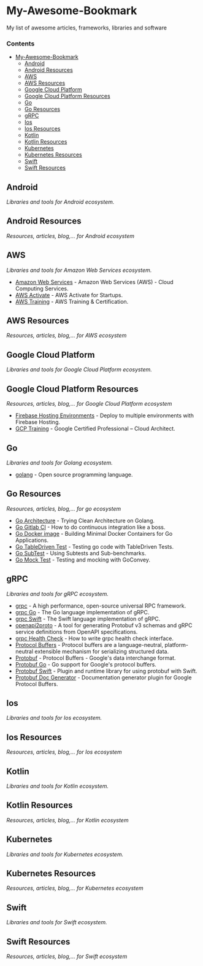 # My-Awesome-Bookmark
My list of awesome articles, frameworks, libraries and software

### Contents

- [My-Awesome-Bookmark](#my-awesome-bookmark)
    - [Android](#android)
    - [Android Resources](#android-resources)
    - [AWS](#aws)
    - [AWS Resources](#aws-resources)
    - [Google Cloud Platform](#google-cloud-platform)
    - [Google Cloud Platform Resources](#google-cloud-platform-resources)
    - [Go](#go)
    - [Go Resources](#go-resources)
    - [gRPC](#grpc)
    - [Ios](#ios)
    - [Ios Resources](#ios-resources)
    - [Kotlin](#kotlin)
    - [Kotlin Resources](#kotlin-resources)
    - [Kubernetes](#kubernetes)
    - [Kubernetes Resources](#kubernetes-resources)
    - [Swift](#swift)
    - [Swift Resources](#swift-resources)
    

## Android

*Libraries and tools for Android ecosystem.*

## Android Resources

*Resources, articles, blog,... for Android ecosystem*

## AWS

*Libraries and tools for Amazon Web Services ecosystem.*

* [Amazon Web Services](https://aws.amazon.com/) - Amazon Web Services (AWS) -  Cloud Computing Services.
* [AWS Activate](https://aws.amazon.com/activate/) - AWS Activate for Startups.
* [AWS Training](https://www.aws.training/Training) - AWS Training & Certification.

## AWS Resources

*Resources, articles, blog,... for AWS ecosystem*

## Google Cloud Platform

*Libraries and tools for Google Cloud Platform ecosystem.*

## Google Cloud Platform Resources

*Resources, articles, blog,... for Google Cloud Platform ecosystem*

* [Firebase Hosting Environments](https://firebase.googleblog.com/2016/07/deploy-to-multiple-environments-with.html) - Deploy to multiple environments with Firebase Hosting.
* [GCP Training](https://thesaffageek.co.uk/gcp/google-certified-professional-cloud-architect/) - Google Certified Professional – Cloud Architect.

## Go

*Libraries and tools for Golang ecosystem.*

* [golang](https://golang.org/) - Open source programming language.

## Go Resources

*Resources, articles, blog,... for go ecosystem*

* [Go Architecture](https://hackernoon.com/golang-clean-archithecture-efd6d7c43047) - Trying Clean Architecture on Golang.
* [Go Gitlab CI](https://about.gitlab.com/2017/11/27/go-tools-and-gitlab-how-to-do-continuous-integration-like-a-boss/) - How to do continuous integration like a boss.
* [Go Docker image](https://blog.codeship.com/building-minimal-docker-containers-for-go-applications/) - Building Minimal Docker Containers for Go Applications.
* [Go TableDriven Test](https://github.com/golang/go/wiki/TableDrivenTests) - Testing go code with TableDriven Tests.
* [Go SubTest](https://blog.golang.org/subtests) - Using Subtests and Sub-benchmarks.
* [Go Mock Test](http://callistaenterprise.se/blogg/teknik/2017/03/03/go-blog-series-part4/) - Testing and mocking with GoConvey.

## gRPC 

*Libraries and tools for gRPC ecosystem.*

* [grpc](https://grpc.io/) - A high performance, open-source universal RPC framework.
* [grpc Go](https://github.com/grpc/grpc-go) - The Go language implementation of gRPC.
* [grpc Swift](https://github.com/grpc/grpc-swift) - The Swift language implementation of gRPC.
* [openapi2proto](https://github.com/NYTimes/openapi2proto) - A tool for generating Protobuf v3 schemas and gRPC service definitions from OpenAPI specifications.
* [grpc Health Check](https://github.com/go-training/grpc-health-check) - How to write grpc health check interface.
* [Protocol Buffers](https://developers.google.com/protocol-buffers/) - Protocol buffers are a language-neutral, platform-neutral extensible mechanism for serializing structured data.
* [Protobuf](https://github.com/google/protobuf) - Protocol Buffers - Google's data interchange format.
* [Protobuf Go](https://github.com/golang/protobuf) - Go support for Google's protocol buffers.
* [Protobuf Swift](https://github.com/apple/swift-protobuf) - Plugin and runtime library for using protobuf with Swift.
* [Protobuf Doc Generator](https://github.com/pseudomuto/protoc-gen-doc) - Documentation generator plugin for Google Protocol Buffers.

## Ios 

*Libraries and tools for Ios ecosystem.*

## Ios Resources

*Resources, articles, blog,... for Ios ecosystem*

## Kotlin 

*Libraries and tools for Kotlin ecosystem.*

## Kotlin Resources

*Resources, articles, blog,... for Kotlin ecosystem*

## Kubernetes

*Libraries and tools for Kubernetes ecosystem.*

## Kubernetes Resources

*Resources, articles, blog,... for Kubernetes ecosystem*

## Swift

*Libraries and tools for Swift ecosystem.*

## Swift Resources

*Resources, articles, blog,... for Swift ecosystem*
